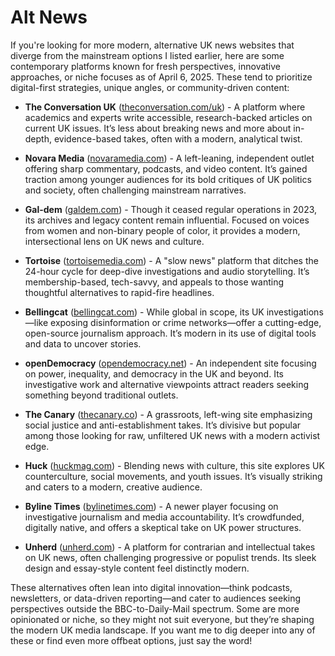 # Alt News

If you're looking for more modern, alternative UK news websites that diverge from the mainstream options I listed earlier, here are some contemporary platforms known for fresh perspectives, innovative approaches, or niche focuses as of April 6, 2025. These tend to prioritize digital-first strategies, unique angles, or community-driven content:

* **The Conversation UK** ([theconversation.com/uk](https://theconversation.com/uk)) - A platform where academics and experts write accessible, research-backed articles on current UK issues. It’s less about breaking news and more about in-depth, evidence-based takes, often with a modern, analytical twist.

* **Novara Media** ([novaramedia.com](https://novaramedia.com)) - A left-leaning, independent outlet offering sharp commentary, podcasts, and video content. It’s gained traction among younger audiences for its bold critiques of UK politics and society, often challenging mainstream narratives.

* **Gal-dem** ([galdem.com](https://galdem.com)) - Though it ceased regular operations in 2023, its archives and legacy content remain influential. Focused on voices from women and non-binary people of color, it provides a modern, intersectional lens on UK news and culture.

* **Tortoise** ([tortoisemedia.com](https://tortoisemedia.com)) - A "slow news" platform that ditches the 24-hour cycle for deep-dive investigations and audio storytelling. It’s membership-based, tech-savvy, and appeals to those wanting thoughtful alternatives to rapid-fire headlines.

* **Bellingcat** ([bellingcat.com](https://bellingcat.com)) - While global in scope, its UK investigations—like exposing disinformation or crime networks—offer a cutting-edge, open-source journalism approach. It’s modern in its use of digital tools and data to uncover stories.

* **openDemocracy** ([opendemocracy.net](https://opendemocracy.net)) - An independent site focusing on power, inequality, and democracy in the UK and beyond. Its investigative work and alternative viewpoints attract readers seeking something beyond traditional outlets.

* **The Canary** ([thecanary.co](https://thecanary.co)) - A grassroots, left-wing site emphasizing social justice and anti-establishment takes. It’s divisive but popular among those looking for raw, unfiltered UK news with a modern activist edge.

* **Huck** ([huckmag.com](https://huckmag.com)) - Blending news with culture, this site explores UK counterculture, social movements, and youth issues. It’s visually striking and caters to a modern, creative audience.

* **Byline Times** ([bylinetimes.com](https://bylinetimes.com)) - A newer player focusing on investigative journalism and media accountability. It’s crowdfunded, digitally native, and offers a skeptical take on UK power structures.

* **Unherd** ([unherd.com](https://unherd.com)) - A platform for contrarian and intellectual takes on UK news, often challenging progressive or populist trends. Its sleek design and essay-style content feel distinctly modern.

These alternatives often lean into digital innovation—think podcasts, newsletters, or data-driven reporting—and cater to audiences seeking perspectives outside the BBC-to-Daily-Mail spectrum. Some are more opinionated or niche, so they might not suit everyone, but they’re shaping the modern UK media landscape. If you want me to dig deeper into any of these or find even more offbeat options, just say the word!
